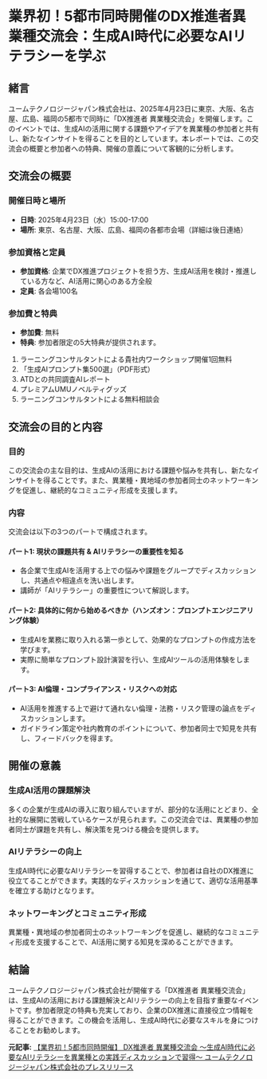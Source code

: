 # 業界初！5都市同時開催のDX推進者異業種交流会：生成AI時代に必要なAIリテラシーを学ぶ

## 緒言

ユームテクノロジージャパン株式会社は、2025年4月23日に東京、大阪、名古屋、広島、福岡の5都市で同時に「DX推進者 異業種交流会」を開催します。このイベントでは、生成AIの活用に関する課題やアイデアを異業種の参加者と共有し、新たなインサイトを得ることを目的としています。本レポートでは、この交流会の概要と参加者への特典、開催の意義について客観的に分析します。

## 交流会の概要

### 開催日時と場所

- **日時**: 2025年4月23日（水）15:00-17:00
- **場所**: 東京、名古屋、大阪、広島、福岡の各都市会場（詳細は後日連絡）

### 参加資格と定員

- **参加資格**: 企業でDX推進プロジェクトを担う方、生成AI活用を検討・推進している方など、AI活用に関心のある方全般
- **定員**: 各会場100名

### 参加費と特典

- **参加費**: 無料
- **特典**: 参加者限定の5大特典が提供されます。
 1. ラーニングコンサルタントによる貴社内ワークショップ開催1回無料
 2. 「生成AIプロンプト集500選」（PDF形式）
 3. ATDとの共同調査AIレポート
 4. プレミアムUMUノベルティグッズ
 5. ラーニングコンサルタントによる無料相談会

## 交流会の目的と内容

### 目的

この交流会の主な目的は、生成AIの活用における課題や悩みを共有し、新たなインサイトを得ることです。また、異業種・異地域の参加者同士のネットワーキングを促進し、継続的なコミュニティ形成を支援します。

### 内容

交流会は以下の3つのパートで構成されます。

#### パート1: 現状の課題共有 & AIリテラシーの重要性を知る

- 各企業で生成AIを活用する上での悩みや課題をグループでディスカッションし、共通点や相違点を洗い出します。
- 講師が「AIリテラシー」の重要性について解説します。

#### パート2: 具体的に何から始めるべきか（ハンズオン：プロンプトエンジニアリング体験）

- 生成AIを業務に取り入れる第一歩として、効果的なプロンプトの作成方法を学びます。
- 実際に簡単なプロンプト設計演習を行い、生成AIツールの活用体験をします。

#### パート3: AI倫理・コンプライアンス・リスクへの対応

- AI活用を推進する上で避けて通れない倫理・法務・リスク管理の論点をディスカッションします。
- ガイドライン策定や社内教育のポイントについて、参加者同士で知見を共有し、フィードバックを得ます。

## 開催の意義

### 生成AI活用の課題解決

多くの企業が生成AIの導入に取り組んでいますが、部分的な活用にとどまり、全社的な展開に苦戦しているケースが見られます。この交流会では、異業種の参加者同士が課題を共有し、解決策を見つける機会を提供します。

### AIリテラシーの向上

生成AI時代に必要なAIリテラシーを習得することで、参加者は自社のDX推進に役立てることができます。実践的なディスカッションを通じて、適切な活用基準を確立する助けとなります。

### ネットワーキングとコミュニティ形成

異業種・異地域の参加者同士のネットワーキングを促進し、継続的なコミュニティ形成を支援することで、AI活用に関する知見を深めることができます。

## 結論

ユームテクノロジージャパン株式会社が開催する「DX推進者 異業種交流会」は、生成AIの活用における課題解決とAIリテラシーの向上を目指す重要なイベントです。参加者限定の特典も充実しており、企業のDX推進に直接役立つ情報を得ることができます。この機会を活用し、生成AI時代に必要なスキルを身につけることをお勧めします。

**元記事:** [【業界初！5都市同時開催】 DX推進者 異業種交流会 〜生成AI時代に必要なAIリテラシーを異業種との実践ディスカッションで習得〜 ユームテクノロジージャパン株式会社のプレスリリース](https://prtimes.jp/main/html/rd/p/000000139.000086740.html)